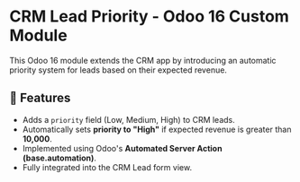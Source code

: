 # CRM Lead Priority - Odoo 16 Custom Module

This Odoo 16 module extends the CRM app by introducing an automatic priority system for leads based on their expected revenue.

## 🚀 Features

- Adds a `priority` field (Low, Medium, High) to CRM leads.
- Automatically sets **priority to "High"** if expected revenue is greater than **10,000**.
- Implemented using Odoo's **Automated Server Action (base.automation)**.
- Fully integrated into the CRM Lead form view.
